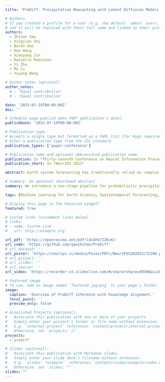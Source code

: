 ```yaml
---
title: 'PreDiff: Precipitation Nowcasting with Latent Diffusion Models'

# Authors
# If you created a profile for a user (e.g. the default `admin` user), write the username (folder name) here
# and it will be replaced with their full name and linked to their profile.
authors:
  - Zhihan Gao
  - Xingjian Shi
  - Boran Han
  - Hao Wang
  - Xiaoyong Jin
  - Danielle Robinson
  - Yi Zhu
  - Mu Li
  - Yuyang Wang

# Author notes (optional)
author_notes:
  # - 'Equal contribution'
  # - 'Equal contribution'

date: '2023-07-19T00:00:00Z'
doi: ''

# Schedule page publish date (NOT publication's date).
publishDate: '2023-07-19T00:00:00Z'

# Publication type.
# Accepts a single type but formatted as a YAML list (for Hugo requirements).
# Enter a publication type from the CSL standard.
publication_types: ['paper-conference']

# Publication name and optional abbreviated publication name.
publication: In *Thirty-seventh Conference on Neural Information Processing Systems (NeurIPS 2023)*
publication_short: In *NeurIPS 2023*

abstract: Earth system forecasting has traditionally relied on complex physical models that are computationally expensive and require significant domain expertise. In the past decade, the unprecedented increase in spatiotemporal Earth observation data has enabled data-driven forecasting models using deep learning techniques. These models have shown promise for diverse Earth system forecasting tasks but either struggle with handling uncertainty or neglect domain-specific prior knowledge, resulting in averaging possible futures to blurred forecasts or generating physically implausible predictions. To address these limitations, we propose a *two-stage pipeline* for probabilistic spatiotemporal forecasting. 1) We develop *PreDiff*, a conditional latent diffusion model capable of probabilistic forecasts. 2) We incorporate an explicit knowledge alignment mechanism to align forecasts with domain-specific physical constraints. This is achieved by estimating the deviation from imposed constraints at each denoising step and adjusting the transition distribution accordingly. We conduct empirical studies on two datasets, *N*-body MNIST, a synthetic dataset with chaotic behavior, and SEVIR, a real-world precipitation nowcasting dataset. Specifically, we impose the law of conservation of energy in *N*-body MNIST and anticipated precipitation intensity in SEVIR. Experiments demonstrate the effectiveness of PreDiff in handling uncertainty, incorporating domain-specific prior knowledge, and generating forecasts that exhibit high operational utility. 

# Summary. An optional shortened abstract.
summary: We introduce a two-stage pipeline for probabilistic precipitation nowcasting. 1) We develop a latent diffusion model PreDiff. (2) We incorporate an auxiliary knowledge alignment mechanism, allowing the integration of domain expertise.

tags: [Machine Learning for Earth Science, Spatiotemporal Forecasting, Generative Models, Diffusion Models]

# Display this page in the Featured widget?
featured: true

# Custom links (uncomment lines below)
# links:
# - name: Custom Link
#   url: http://example.org

url_pdf: 'https://openreview.net/pdf?id=Gh67ZZ6zkS'
url_code: 'https://github.com/gaozhihan/PreDiff'
# url_dataset: ''
url_poster: 'https://neurips.cc/media/PosterPDFs/NeurIPS%202023/72200.png'
# url_project: ''
# url_slides: ''
# url_source: ''
url_video: 'https://recorder-v3.slideslive.com/#/share?share=89506&s=2038753d-7593-4008-8aec-08ec37204769'

# Featured image
# To use, add an image named `featured.jpg/png` to your page's folder.
image:
  caption: 'Overview of PreDiff inference with knowledge alignment.'
  focal_point: ''
  preview_only: false

# Associated Projects (optional).
#   Associate this publication with one or more of your projects.
#   Simply enter your project's folder or file name without extension.
#   E.g. `internal-project` references `content/project/internal-project/index.md`.
#   Otherwise, set `projects: []`.
projects:
  - prediff

# Slides (optional).
#   Associate this publication with Markdown slides.
#   Simply enter your slide deck's filename without extension.
#   E.g. `slides: "example"` references `content/slides/example/index.md`.
#   Otherwise, set `slides: ""`.
slides: ""
---
```

